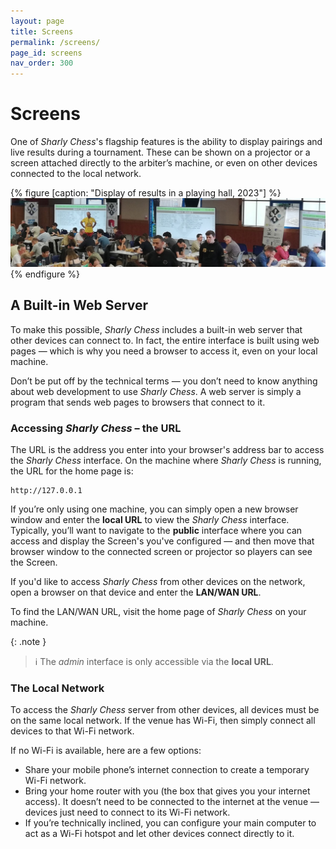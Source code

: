 ```yaml
---
layout: page
title: Screens
permalink: /screens/
page_id: screens
nav_order: 300
---
```


# Screens

One of _Sharly Chess_'s flagship features is the ability to display pairings and live results during a tournament. These can be shown on a projector or a screen attached directly to the arbiter’s machine, or even on other devices connected to the local network.

{% figure [caption: "Display of results in a playing hall, 2023"] %}
![Display of results in a playing hall, 2023](/assets/images/displays-2023.jpg)
{% endfigure %}

## A Built-in Web Server

To make this possible, _Sharly Chess_ includes a built-in web server that other devices can connect to.
In fact, the entire interface is built using web pages — which is why you need a browser to access it, even on your local machine.

Don’t be put off by the technical terms — you don’t need to know anything about web development to use _Sharly Chess_.  A web server is simply a program that sends web pages to browsers that connect to it.

### Accessing _Sharly Chess_ – the URL

The URL is the address you enter into your browser's address bar to access the _Sharly Chess_ interface.  On the machine where _Sharly Chess_ is running, the URL for the home page is:

```
http://127.0.0.1
```

If you’re only using one machine, you can simply open a new browser window and enter the **local URL** to view the _Sharly Chess_ interface.
Typically, you’ll want to navigate to the **public** interface where you can access and display the Screen's you've configured — and then move that browser window to the connected screen or projector so players can see the Screen.

If you'd like to access _Sharly Chess_ from other devices on the network, open a browser on that device and enter the **LAN/WAN URL**.

To find the LAN/WAN URL, visit the home page of _Sharly Chess_ on your machine.

{: .note }
> :information_source: The _admin_ interface is only accessible via the **local URL**.

### The Local Network

To access the _Sharly Chess_ server from other devices, all devices must be on the same local network.
If the venue has Wi-Fi, then simply connect all devices to that Wi-Fi network.

If no Wi-Fi is available, here are a few options:

- Share your mobile phone’s internet connection to create a temporary Wi-Fi network.
- Bring your home router with you (the box that gives you your internet access). It doesn’t need to be connected to the internet at the venue — devices just need to connect to its Wi-Fi network.
- If you’re technically inclined, you can configure your main computer to act as a Wi-Fi hotspot and let other devices connect directly to it.

